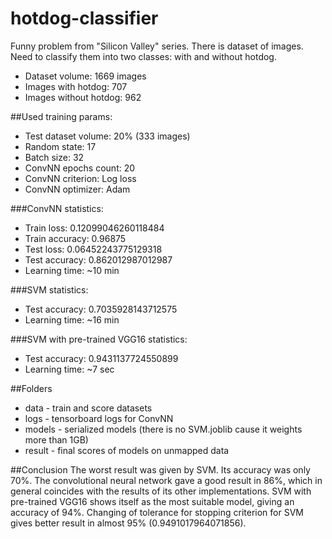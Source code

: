# hotdog-classifier
Funny problem from "Silicon Valley" series. There is dataset of images.
Need to classify them into two classes: with and without hotdog.

- Dataset volume: 1669 images
- Images with hotdog: 707
- Images without hotdog: 962

##Used training params:
- Test dataset volume: 20% (333 images)
- Random state: 17
- Batch size: 32
- ConvNN epochs count: 20
- ConvNN criterion: Log loss
- ConvNN optimizer: Adam

###ConvNN statistics:
- Train loss: 0.12099046260118484
- Train accuracy: 0.96875
- Test loss: 0.06452243775129318
- Test accuracy: 0.862012987012987
- Learning time: ~10 min

###SVM statistics:
- Test accuracy: 0.7035928143712575
- Learning time: ~16 min

###SVM with pre-trained VGG16 statistics:
- Test accuracy: 0.9431137724550899
- Learning time: ~7 sec

##Folders
- data - train and score datasets
- logs - tensorboard logs for ConvNN
- models - serialized models (there is no SVM.joblib cause it weights more than 1GB)
- result - final scores of models on unmapped data

##Conclusion
The worst result was given by SVM. Its accuracy was only 70%.
The convolutional neural network gave a good result in 86%, 
which in general coincides with the results of its other implementations.
SVM with pre-trained VGG16 shows itself as the most suitable model, 
giving an accuracy of 94%. Changing of tolerance for stopping criterion 
for SVM gives better result in almost 95% (0.9491017964071856).